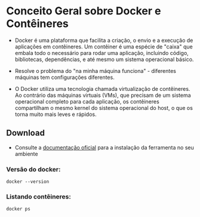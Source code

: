 # Conceito Geral sobre Docker e Contêineres
- Docker é uma plataforma que facilita a criação, o envio e a execução de aplicações em contêineres. Um contêiner é uma espécie de "caixa" que embala todo o necessário para rodar uma aplicação, incluindo código, bibliotecas, dependências, e até mesmo um sistema operacional básico.

- Resolve o problema do "na minha máquina funciona" - diferentes máquinas tem configurações diferentes.

- O Docker utiliza uma tecnologia chamada virtualização de contêineres. Ao contrário das máquinas virtuais (VMs), que precisam de um sistema operacional completo para cada aplicação, os contêineres compartilham o mesmo kernel do sistema operacional do host, o que os torna muito mais leves e rápidos.

## Download
-  Consulte a [documentação oficial](https://docs.docker.com/get-started/get-docker/) para a instalação da ferramenta no seu ambiente 

### Versão do docker:
```
docker --version
```
### Listando contêineres:
```
docker ps
```